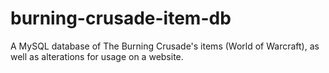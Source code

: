 # burning-crusade-item-db
A MySQL database of The Burning Crusade's items (World of Warcraft), as well as alterations for usage on a website. 
